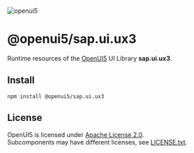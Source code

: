 ![openui5](http://openui5.org/images/OpenUI5_new_big_side.png)

# @openui5/sap.ui.ux3
Runtime resources of the [OpenUI5](https://github.com/SAP/openui5) UI Library **sap.ui.ux3**.

## Install
```
npm install @openui5/sap.ui.ux3
```

## License
OpenUI5 is licensed under [Apache License 2.0](https://www.apache.org/licenses/LICENSE-2.0).  
Subcomponents may have different licenses, see [LICENSE.txt](LICENSE.txt).
